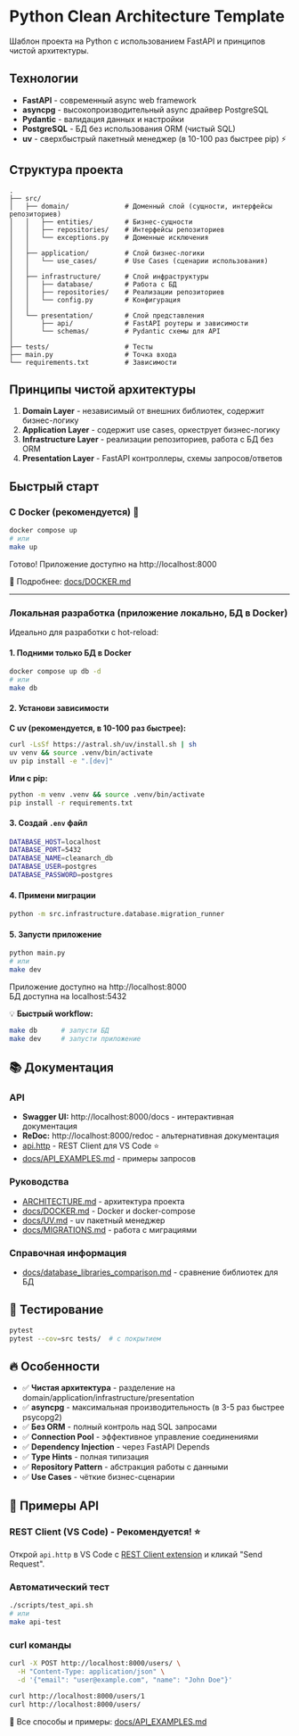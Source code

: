 # Python Clean Architecture Template

Шаблон проекта на Python с использованием FastAPI и принципов чистой архитектуры.

## Технологии

- **FastAPI** - современный async web framework
- **asyncpg** - высокопроизводительный async драйвер PostgreSQL
- **Pydantic** - валидация данных и настройки
- **PostgreSQL** - БД без использования ORM (чистый SQL)
- **uv** - сверхбыстрый пакетный менеджер (в 10-100 раз быстрее pip) ⚡

## Структура проекта

```
.
├── src/
│   ├── domain/              # Доменный слой (сущности, интерфейсы репозиториев)
│   │   ├── entities/        # Бизнес-сущности
│   │   ├── repositories/    # Интерфейсы репозиториев
│   │   └── exceptions.py    # Доменные исключения
│   │
│   ├── application/         # Слой бизнес-логики
│   │   └── use_cases/       # Use Cases (сценарии использования)
│   │
│   ├── infrastructure/      # Слой инфраструктуры
│   │   ├── database/        # Работа с БД
│   │   ├── repositories/    # Реализации репозиториев
│   │   └── config.py        # Конфигурация
│   │
│   └── presentation/        # Слой представления
│       ├── api/             # FastAPI роутеры и зависимости
│       └── schemas/         # Pydantic схемы для API
│
├── tests/                   # Тесты
├── main.py                  # Точка входа
└── requirements.txt         # Зависимости
```

## Принципы чистой архитектуры

1. **Domain Layer** - независимый от внешних библиотек, содержит бизнес-логику
2. **Application Layer** - содержит use cases, оркеструет бизнес-логику
3. **Infrastructure Layer** - реализации репозиториев, работа с БД без ORM
4. **Presentation Layer** - FastAPI контроллеры, схемы запросов/ответов

## Быстрый старт

### С Docker (рекомендуется) 🐳

```bash
docker compose up
# или
make up
```

Готово! Приложение доступно на http://localhost:8000

📖 Подробнее: [docs/DOCKER.md](docs/DOCKER.md)

---

### Локальная разработка (приложение локально, БД в Docker)

Идеально для разработки с hot-reload:

#### 1. Подними только БД в Docker
```bash
docker compose up db -d
# или
make db
```

#### 2. Установи зависимости

**С uv (рекомендуется, в 10-100 раз быстрее):**
```bash
curl -LsSf https://astral.sh/uv/install.sh | sh
uv venv && source .venv/bin/activate
uv pip install -e ".[dev]"
```

**Или с pip:**
```bash
python -m venv .venv && source .venv/bin/activate
pip install -r requirements.txt
```

#### 3. Создай `.env` файл
```bash
DATABASE_HOST=localhost
DATABASE_PORT=5432
DATABASE_NAME=cleanarch_db
DATABASE_USER=postgres
DATABASE_PASSWORD=postgres
```

#### 4. Примени миграции
```bash
python -m src.infrastructure.database.migration_runner
```

#### 5. Запусти приложение
```bash
python main.py
# или
make dev
```

Приложение доступно на http://localhost:8000  
БД доступна на localhost:5432

💡 **Быстрый workflow:**
```bash
make db      # запусти БД
make dev     # запусти приложение
```

## 📚 Документация

### API
- **Swagger UI:** http://localhost:8000/docs - интерактивная документация
- **ReDoc:** http://localhost:8000/redoc - альтернативная документация  
- [api.http](api.http) - REST Client для VS Code ⭐
- [docs/API_EXAMPLES.md](docs/API_EXAMPLES.md) - примеры запросов

### Руководства
- [ARCHITECTURE.md](ARCHITECTURE.md) - архитектура проекта
- [docs/DOCKER.md](docs/DOCKER.md) - Docker и docker-compose
- [docs/UV.md](docs/UV.md) - uv пакетный менеджер
- [docs/MIGRATIONS.md](docs/MIGRATIONS.md) - работа с миграциями

### Справочная информация
- [docs/database_libraries_comparison.md](docs/database_libraries_comparison.md) - сравнение библиотек для БД

## 🧪 Тестирование

```bash
pytest
pytest --cov=src tests/  # с покрытием
```

## 🔥 Особенности

- ✅ **Чистая архитектура** - разделение на domain/application/infrastructure/presentation
- ✅ **asyncpg** - максимальная производительность (в 3-5 раз быстрее psycopg2)
- ✅ **Без ORM** - полный контроль над SQL запросами
- ✅ **Connection Pool** - эффективное управление соединениями
- ✅ **Dependency Injection** - через FastAPI Depends
- ✅ **Type Hints** - полная типизация
- ✅ **Repository Pattern** - абстракция работы с данными
- ✅ **Use Cases** - чёткие бизнес-сценарии

## 📝 Примеры API

### REST Client (VS Code) - Рекомендуется! ⭐

Открой `api.http` в VS Code с [REST Client extension](https://marketplace.visualstudio.com/items?itemName=humao.rest-client) и кликай "Send Request".

### Автоматический тест

```bash
./scripts/test_api.sh
# или
make api-test
```

### curl команды

```bash
curl -X POST http://localhost:8000/users/ \
  -H "Content-Type: application/json" \
  -d '{"email": "user@example.com", "name": "John Doe"}'

curl http://localhost:8000/users/1
curl http://localhost:8000/users/
```

📖 Все способы и примеры: [docs/API_EXAMPLES.md](docs/API_EXAMPLES.md)

